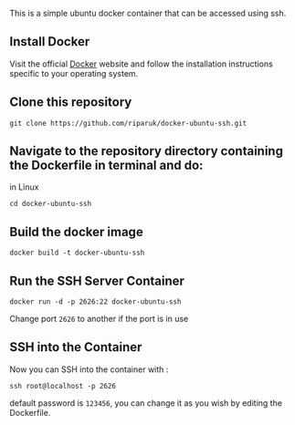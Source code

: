 This is a simple ubuntu docker container that can be accessed using ssh.

## Install Docker
Visit the official [Docker](https://docs.docker.com/engine/install/) website and follow the installation instructions specific to your operating system.

## Clone this repository
```
git clone https://github.com/riparuk/docker-ubuntu-ssh.git
```

## Navigate to the repository directory containing the Dockerfile in terminal and do:
in Linux
```
cd docker-ubuntu-ssh
```

## Build the docker image
```
docker build -t docker-ubuntu-ssh
```

## Run the SSH Server Container
```
docker run -d -p 2626:22 docker-ubuntu-ssh
```
Change port `2626` to another if the port is in use

## SSH into the Container
Now you can SSH into the container with : 
```
ssh root@localhost -p 2626
```
default password is `123456`, you can change it as you wish by editing the Dockerfile. 


